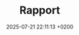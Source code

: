 ---
layout: rapport
title:  "Rapport"
date:   2025-07-21 22:11:13 +0200
categories: jekyll update
description: "Rapportt."
permalink: /posts/Rapport
---